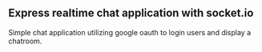 ## Express realtime chat application with socket.io

Simple chat application utilizing google oauth to login users and display a chatroom.
